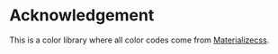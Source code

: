 # Acknowledgement

This is a color library where all color codes come from [Materializecss](http://materializecss.com/color.html).